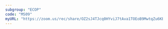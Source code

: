 ```yaml
---
subgroup: "ECOP"
code: "MS09"
myURL: "https://zoom.us/rec/share/OZ2sJ4TJcq0HYviJ7tAva1TOEoB9MwtqZu6KBL7BaOJwn6CzYaEO7lUp3soJ3v-c.WgospM5_UldXYvIg?startTime=1623803652000"
---
```

